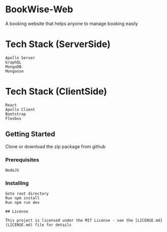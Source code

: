 # BookWise-Web
A booking website that helps anyone to manage booking easily

# Tech Stack (ServerSide)
```
Apollo Server
GraphQL
MongoDB
Mongoose
```
# Tech Stack (ClientSide)
```
React
Apollo Client
Bootstrap
Flexbox
```

## Getting Started

Clone or download the zip package from github

### Prerequisites

```
NodeJS
```

### Installing

```
Goto root directory
Run npm install
Run npm run dev

## License

This project is licensed under the MIT License - see the [LICENSE.md](LICENSE.md) file for details
